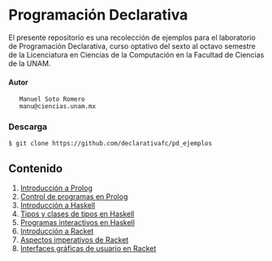 # Programación Declarativa

El presente repositorio es una recolección de ejemplos para el laboratorio de Programación Declarativa, curso optativo del sexto al octavo semestre de la Licenciatura en Ciencias de la Computación en la Facultad de Ciencias de la UNAM.

#### Autor
```
   Manuel Soto Romero
   manu@ciencias.unam.mx
```

### Descarga

```shell
$ git clone https://github.com/declarativafc/pd_ejemplos
```

## Contenido

1. [Introducción a Prolog](https://github.com/declarativafc/pd_ejemplos/tree/master/ejemplos01)
2. [Control de programas en Prolog](https://github.com/declarativafc/pd_ejemplos/tree/master/ejemplos02)
3. [Introducción a Haskell](https://github.com/declarativafc/pd_ejemplos/tree/master/ejemplos03)
4. [Tipos y clases de tipos en Haskell](https://github.com/declarativafc/pd_ejemplos/tree/master/ejemplos04)
5. [Programas interactivos en Haskell](https://github.com/declarativafc/pd_ejemplos/tree/master/ejemplos05)
6. [Introducción a Racket](https://github.com/declarativafc/pd_ejemplos/tree/master/ejemplos06)
7. [Aspectos imperativos de Racket](https://github.com/declarativafc/pd_ejemplos/tree/master/ejemplos07)
8. [Interfaces gráficas de usuario en Racket](https://github.com/declarativafc/pd_ejemplos/tree/master/ejemplos08)
